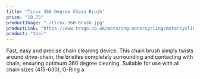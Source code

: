 ```yaml
---
title: "Tirox 360 Degree Chain Brush"
price: "10.75"
productImage: "./tirox-360-brush.jpg"
productLink: "https://www.trago.co.uk/motoring-motorcycling/motorcycling-accessories/motorcycling-tools/tirox-360-degree-chain-brush.html"
product: "tool"
---
```

Fast, easy and precise chain cleaning device. This chain brush simply twists around drive-chain, the bristles completely surrounding and contacting with chain, ensuring optimum 360 degree cleaning. Suitable for use with all chain sizes (415-630), O-Ring a